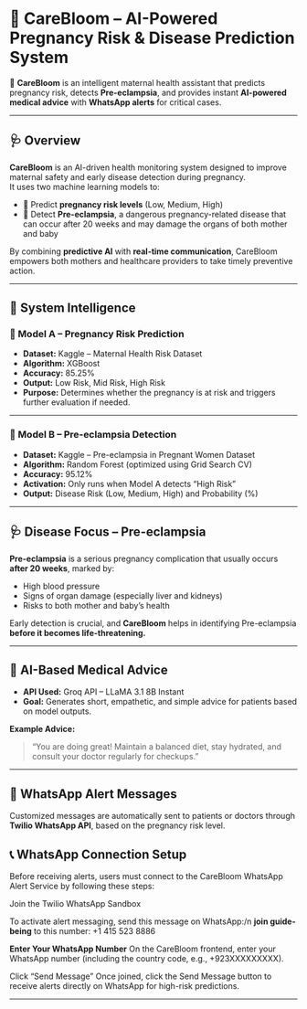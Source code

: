 # 🌸 CareBloom – AI-Powered Pregnancy Risk & Disease Prediction System

🤰 **CareBloom** is an intelligent maternal health assistant that predicts pregnancy risk, detects **Pre-eclampsia**, and provides instant **AI-powered medical advice** with **WhatsApp alerts** for critical cases.

---

## 🩺 Overview

**CareBloom** is an AI-driven health monitoring system designed to improve maternal safety and early disease detection during pregnancy.  
It uses two machine learning models to:

- 🔹 Predict **pregnancy risk levels** (Low, Medium, High)  
- 🔹 Detect **Pre-eclampsia**, a dangerous pregnancy-related disease that can occur after 20 weeks and may damage the organs of both mother and baby  

By combining **predictive AI** with **real-time communication**, CareBloom empowers both mothers and healthcare providers to take timely preventive action.

---

## 🧠 System Intelligence

### 🧩 Model A – Pregnancy Risk Prediction
- **Dataset:** Kaggle – Maternal Health Risk Dataset  
- **Algorithm:** XGBoost  
- **Accuracy:** 85.25%  
- **Output:** Low Risk, Mid Risk, High Risk  
- **Purpose:** Determines whether the pregnancy is at risk and triggers further evaluation if needed.

---

### 💉 Model B – Pre-eclampsia Detection
- **Dataset:** Kaggle – Pre-eclampsia in Pregnant Women Dataset  
- **Algorithm:** Random Forest (optimized using Grid Search CV)  
- **Accuracy:** 95.12%  
- **Activation:** Only runs when Model A detects “High Risk”  
- **Output:** Disease Risk (Low, Medium, High) and Probability (%)

---

## 🩺 Disease Focus – Pre-eclampsia

**Pre-eclampsia** is a serious pregnancy complication that usually occurs **after 20 weeks**, marked by:

- High blood pressure  
- Signs of organ damage (especially liver and kidneys)  
- Risks to both mother and baby’s health  

Early detection is crucial, and **CareBloom** helps in identifying Pre-eclampsia **before it becomes life-threatening.**

---

## 💬 AI-Based Medical Advice

- **API Used:** Groq API – LLaMA 3.1 8B Instant  
- **Goal:** Generates short, empathetic, and simple advice for patients based on model outputs.

**Example Advice:**
> “You are doing great! Maintain a balanced diet, stay hydrated, and consult your doctor regularly for checkups.”

---

## 💌 WhatsApp Alert Messages

Customized messages are automatically sent to patients or doctors through **Twilio WhatsApp API**, based on the pregnancy risk level.

## 📞 WhatsApp Connection Setup

Before receiving alerts, users must connect to the CareBloom WhatsApp Alert Service by following these steps:

Join the Twilio WhatsApp Sandbox

To activate alert messaging, send this message on WhatsApp:/n
**join guide-being**
to this number:
+1 415 523 8886

**Enter Your WhatsApp Number**
On the CareBloom frontend, enter your WhatsApp number (including the country code, e.g., +923XXXXXXXXX).

Click “Send Message”
Once joined, click the Send Message button to receive alerts directly on WhatsApp for high-risk predictions.

---

